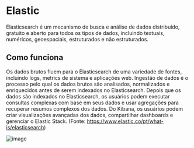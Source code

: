 # Elastic
Elasticsearch é um mecanismo de busca e análise de dados distribuído, gratuito e aberto para todos os tipos de dados, incluindo textuais, numéricos, geoespaciais, estruturados e não estruturados. 


## Como funciona
Os dados brutos fluem para o Elasticsearch de uma variedade de fontes, incluindo logs, metrics de sistema e aplicações web. Ingestão de dados é o processo pelo qual os dados brutos são analisados, normalizados e enriquecidos antes de serem indexados no Elasticsearch. Depois que os dados são indexados no Elasticsearch, os usuários podem executar consultas complexas com base em seus dados e usar agregações para recuperar resumos complexos dos dados. Do Kibana, os usuários podem criar visualizações avançadas dos dados, compartilhar dashboards e gerenciar o Elastic Stack. (Fonte: https://www.elastic.co/pt/what-is/elasticsearch)


![image](https://user-images.githubusercontent.com/78691172/179355455-274c6cdc-e3e8-4db6-8ac6-5239d8397044.png)
